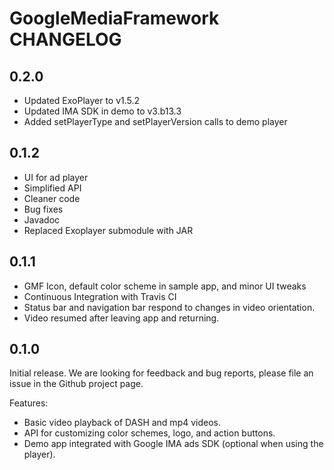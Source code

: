 # GoogleMediaFramework CHANGELOG

## 0.2.0
- Updated ExoPlayer to v1.5.2
- Updated IMA SDK in demo to v3.b13.3
- Added setPlayerType and setPlayerVersion calls to demo player

## 0.1.2
- UI for ad player
- Simplified API
- Cleaner code
- Bug fixes
- Javadoc
- Replaced Exoplayer submodule with JAR

## 0.1.1

- GMF Icon, default color scheme in sample app, and minor UI tweaks
- Continuous Integration with Travis CI
- Status bar and navigation bar respond to changes in video orientation.
- Video resumed after leaving app and returning.

## 0.1.0

Initial release. We are looking for feedback and bug reports, please file an issue in the Github project page.

Features:
- Basic video playback of DASH and mp4 videos.
- API for customizing color schemes, logo, and action buttons.
- Demo app integrated with Google IMA ads SDK (optional when using the player).
